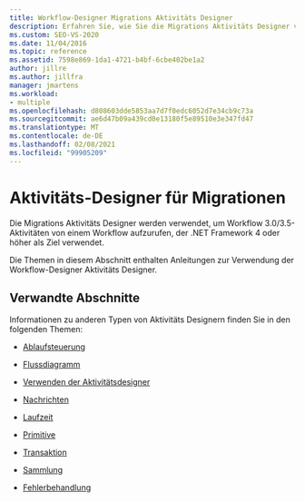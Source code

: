 ```yaml
---
title: Workflow-Designer Migrations Aktivitäts Designer
description: Erfahren Sie, wie Sie die Migrations Aktivitäts Designer verwenden, um Workflow 3.0/3.5-Aktivitäten von einem Workflow aufzurufen, der .NET Framework 4 oder höher als Ziel verwendet.
ms.custom: SEO-VS-2020
ms.date: 11/04/2016
ms.topic: reference
ms.assetid: 7598e869-1da1-4721-b4bf-6cbe402be1a2
author: jillre
ms.author: jillfra
manager: jmartens
ms.workload:
- multiple
ms.openlocfilehash: d808603dde5853aa7d7f0edc6052d7e34cb9c73a
ms.sourcegitcommit: ae6d47b09a439cd0e13180f5e89510e3e347fd47
ms.translationtype: MT
ms.contentlocale: de-DE
ms.lasthandoff: 02/08/2021
ms.locfileid: "99905209"
---
```

# <a name="migration-activity-designers"></a>Aktivitäts-Designer für Migrationen

Die Migrations Aktivitäts Designer werden verwendet, um Workflow 3.0/3.5-Aktivitäten von einem Workflow aufzurufen, der .NET Framework 4 oder höher als Ziel verwendet.

Die Themen in diesem Abschnitt enthalten Anleitungen zur Verwendung der Workflow-Designer Aktivitäts Designer.

## <a name="related-sections"></a>Verwandte Abschnitte

Informationen zu anderen Typen von Aktivitäts Designern finden Sie in den folgenden Themen:

- [Ablaufsteuerung](../workflow-designer/control-flow-activity-designers.md)

- [Flussdiagramm](../workflow-designer/flowchart-activity-designers.md)

- [Verwenden der Aktivitätsdesigner](control-flow-activity-designers.md)

- [Nachrichten](../workflow-designer/messaging-activity-designers.md)

- [Laufzeit](../workflow-designer/runtime-activity-designers.md)

- [Primitive](../workflow-designer/primitives-activity-designers.md)

- [Transaktion](../workflow-designer/transaction-activity-designers.md)

- [Sammlung](../workflow-designer/collection-activity-designers.md)

- [Fehlerbehandlung](../workflow-designer/error-handling-activity-designers.md)